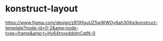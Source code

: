# konstruct-layout
https://www.figma.com/design/zR1XfguUZ5wWWOy6ah30Xq/konstruct-template?node-id=0-2&amp;node-type=frame&amp;t=Hv64tnxsdddmCqtN-0
